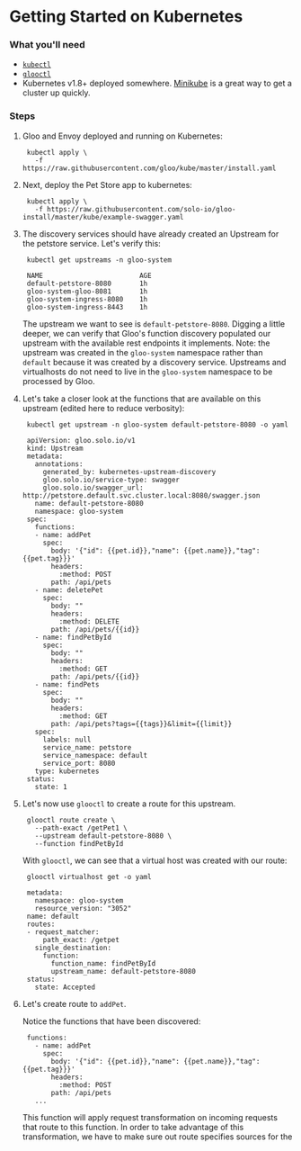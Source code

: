 # Getting Started on Kubernetes


### What you'll need
- [`kubectl`](TODO)
- [`glooctl`](TODO)
- Kubernetes v1.8+ deployed somewhere. [Minikube](TODO) is a great way to get a cluster up quickly.


### Steps

1. Gloo and Envoy deployed and running on Kubernetes:

        kubectl apply \
          -f https://raw.githubusercontent.com/gloo/kube/master/install.yaml

 
1. Next, deploy the Pet Store app to kubernetes:

        kubectl apply \
          -f https://raw.githubusercontent.com/solo-io/gloo-install/master/kube/example-swagger.yaml

1. The discovery services should have already created an Upstream for the petstore service.
Let's verify this:

        kubectl get upstreams -n gloo-system
        
        NAME                        AGE
        default-petstore-8080       1h
        gloo-system-gloo-8081       1h
        gloo-system-ingress-8080    1h
        gloo-system-ingress-8443    1h

    The upstream we want to see is `default-petstore-8080`. Digging a little deeper,
    we can verify that Gloo's function discovery populated our upstream with 
    the available rest endpoints it implements. Note: the upstream was created in 
    the `gloo-system` namespace rather than `default` because it was created by a
    discovery service. Upstreams and virtualhosts do not need to live in the `gloo-system`
    namespace to be processed by Gloo.
    
1. Let's take a closer look at the functions that are available on this upstream (edited here to reduce verbosity):
    
        kubectl get upstream -n gloo-system default-petstore-8080 -o yaml
        
        apiVersion: gloo.solo.io/v1
        kind: Upstream
        metadata:
          annotations:
            generated_by: kubernetes-upstream-discovery
            gloo.solo.io/service-type: swagger
            gloo.solo.io/swagger_url: http://petstore.default.svc.cluster.local:8080/swagger.json
          name: default-petstore-8080
          namespace: gloo-system
        spec:
          functions:
          - name: addPet
            spec:
              body: '{"id": {{pet.id}},"name": {{pet.name}},"tag": {{pet.tag}}}'
              headers:
                :method: POST
              path: /api/pets
          - name: deletePet
            spec:
              body: ""
              headers:
                :method: DELETE
              path: /api/pets/{{id}}
          - name: findPetById
            spec:
              body: ""
              headers:
                :method: GET
              path: /api/pets/{{id}}
          - name: findPets
            spec:
              body: ""
              headers:
                :method: GET
              path: /api/pets?tags={{tags}}&limit={{limit}}
          spec:
            labels: null
            service_name: petstore
            service_namespace: default
            service_port: 8080
          type: kubernetes
        status:
          state: 1
    
1. Let's now use `glooctl` to create a route for this upstream.

        glooctl route create \
          --path-exact /getPet1 \
          --upstream default-petstore-8080 \
          --function findPetById

    With `glooctl`, we can see that a virtual host was created with our route:

        glooctl virtualhost get -o yaml
        
        metadata:
          namespace: gloo-system
          resource_version: "3052"
        name: default
        routes:
        - request_matcher:
            path_exact: /getpet
          single_destination:
            function:
              function_name: findPetById
              upstream_name: default-petstore-8080
        status:
          state: Accepted


1. Let's create route to `addPet`.






    Notice the functions that have been discovered:
    
        functions:
          - name: addPet
            spec:
              body: '{"id": {{pet.id}},"name": {{pet.name}},"tag": {{pet.tag}}}'
              headers:
                :method: POST
              path: /api/pets
          ...
    
    This function will apply request transformation on incoming requests that route to this function.
    In order to take advantage of this transformation, we have to make sure out route specifies sources for the 
